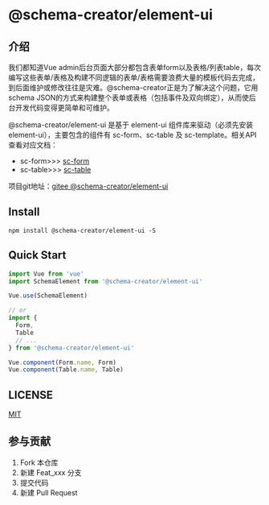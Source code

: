 # @schema-creator/element-ui

## 介绍
我们都知道Vue admin后台页面大部分都包含表单form以及表格/列表table，每次编写这些表单/表格及构建不同逻辑的表单/表格需要浪费大量的模板代码去完成，到后面维护或修改往往是灾难。@schema-creator正是为了解决这个问题，它用schema JSON的方式来构建整个表单或表格（包括事件及双向绑定），从而使后台开发代码变得更简单和可维护。

@schema-creator/element-ui 是基于 element-ui 组件库来驱动（必须先安装 element-ui），主要包含的组件有 sc-form、sc-table 及 sc-template。相关API查看对应文档：
- sc-form>>> [sc-form](https://gitee.com/kris301/schema-creator/blob/master/element-ui/doc/sc-form.md)
- sc-table>>> [sc-table](https://gitee.com/kris301/schema-creator/blob/master/element-ui/doc/sc-table.md)

项目git地址：[gitee @schema-creator/element-ui](https://gitee.com/kris301/schema-creator/tree/master/element-ui)

## Install
```shell
npm install @schema-creator/element-ui -S
```

## Quick Start
``` javascript
import Vue from 'vue'
import SchemaElement from '@schema-creator/element-ui'

Vue.use(SchemaElement)

// or
import {
  Form,
  Table
  // ...
} from '@schema-creator/element-ui'

Vue.component(Form.name, Form)
Vue.component(Table.name, Table)
```

## LICENSE
[MIT](LICENSE)


## 参与贡献

1.  Fork 本仓库
2.  新建 Feat_xxx 分支
3.  提交代码
4.  新建 Pull Request


